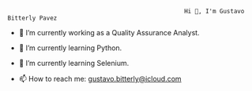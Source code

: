                                                       Hi 👋, I'm Gustavo Bitterly Pavez

- 🔭 I’m currently working as a Quality Assurance Analyst.
- 🌱 I’m currently learning Python.
- 🌱 I’m currently learning Selenium.

- 📫 How to reach me: gustavo.bitterly@icloud.com
  
<!--
**GustavoBitterly/GustavoBitterly** is a ✨ _special_ ✨ repository because its `README.md` (this file) appears on your GitHub profile.

Here are some ideas to get you started:

- 🔭 I’m currently working on ...
- 🌱 I’m currently learning ...
- 👯 I’m looking to collaborate on ...
- 🤔 I’m looking for help with ...
- 💬 Ask me about ...
- 📫 How to reach me: ...
- 😄 Pronouns: ...
- ⚡ Fun fact: ...
-->
